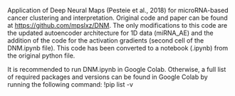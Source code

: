 Application of Deep Neural Maps (Pesteie et al., 2018) for microRNA-based cancer clustering and interpretation. Original code and paper can be found at https://github.com/mpslxz/DNM. The only modifications to this code are the updated autoencoder architecture for 1D data (miRNA_AE) and the addition of the code for the activation gradients (second cell of the DNM.ipynb file). This code has been converted to a notebook (.ipynb) from the original python file.

It is recommended to run DNM.ipynb in Google Colab. Otherwise, a full list of required packages and versions can be found in Google Colab by running the following command: !pip list -v
